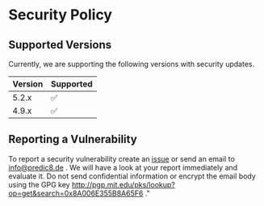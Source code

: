 # Security Policy

## Supported Versions

Currently, we are supporting the following versions with security updates.

| Version | Supported          |
| ------- | ------------------ |
| 5.2.x   | :white_check_mark: |
| 4.9.x   | :white_check_mark: |

## Reporting a Vulnerability

To report a security vulnerability create an [issue](https://github.com/membrane/service-proxy/issues) or send an email to info@predic8.de . We will have a look at your report immediately and evaluate it. Do not send confidential information or encrypt the email body using the GPG key http://pgp.mit.edu/pks/lookup?op=get&search=0x8A006E355B8A65F6 ."

